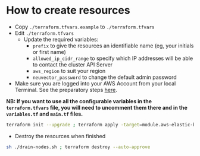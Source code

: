 # How to create resources

- Copy `./terraform.tfvars.example` to `./terraform.tfvars`
- Edit `./terraform.tfvars`
  - Update the required variables:
    -  `prefix` to give the resources an identifiable name (eg, your initials or first name)
    -  `allowed_ip_cidr_range` to specify which IP addresses will be able to contact the cluster API Server
    -  `aws_region` to suit your region
    -  `neuvector_password` to change the default admin password
- Make sure you are logged into your AWS Account from your local Terminal. See the preparatory steps [here](../../tf-modules/aws/README.md).

**NB: If you want to use all the configurable variables in the `terraform.tfvars` file, you will need to uncomment them there and in the `variables.tf` and `main.tf` files.**

```bash
terraform init --upgrade ; terraform apply -target=module.aws-elastic-kubernetes-service --auto-approve ; terraform apply --auto-approve
```

- Destroy the resources when finished
```bash
sh ./drain-nodes.sh ; terraform destroy --auto-approve
```
